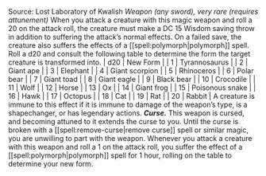 Source: Lost Laboratory of Kwalish
*Weapon (any sword), very rare (requires attunement)*
When you attack a creature with this magic weapon and roll a 20 on the attack roll, the creature must make a DC 15 Wisdom saving throw in addition to suffering the attack’s normal effects. On a failed save, the creature also suffers the effects of a [[spell:polymorph|polymorph]] spell. Roll a d20 and consult the following table to determine the form the target creature is transformed into.
| d20 | New Form |
| 1 | Tyrannosaurus |
| 2 | Giant ape |
| 3 | Elephant |
| 4 | Giant scorpion |
| 5 | Rhinoceros |
| 6 | Polar bear |
| 7 | Giant toad |
| 8 | Giant eagle |
| 9 | Black bear |
| 10 | Crocodile |
| 11 | Wolf |
| 12 | Horse |
| 13 | Ox |
| 14 | Giant frog |
| 15 | Poisonous snake |
| 16 | Hawk |
| 17 | Octopus |
| 18 | Cat |
| 19 | Rat |
| 20 | Rabbit |
A creature is immune to this effect if it is immune to damage of the weapon’s type, is a shapechanger, or has legendary actions.
***Curse.*** This weapon is cursed, and becoming attuned to it extends the curse to you. Until the curse is broken with a [[spell:remove-curse|remove curse]] spell or similar magic, you are unwilling to part with the weapon. Whenever you attack a creature with this weapon and roll a 1 on the attack roll, you suffer the effect of a [[spell:polymorph|polymorph]] spell for 1 hour, rolling on the table to determine your new form.